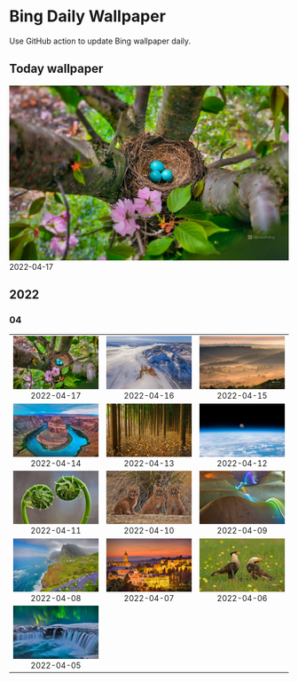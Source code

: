 # Bing Daily Wallpaper

Use GitHub action to update Bing wallpaper daily.

## Today wallpaper

![2022-04-17](./storage/bing-wallpaper/2022/04/2022-04-17.png)
2022-04-17


## 2022

### 04
| | | |
|:---:|:---:|:---:|
|![2022-04-17](./storage/bing-wallpaper/2022/04/2022-04-17.png) 2022-04-17|![2022-04-16](./storage/bing-wallpaper/2022/04/2022-04-16.png) 2022-04-16|![2022-04-15](./storage/bing-wallpaper/2022/04/2022-04-15.png) 2022-04-15|
|![2022-04-14](./storage/bing-wallpaper/2022/04/2022-04-14.png) 2022-04-14|![2022-04-13](./storage/bing-wallpaper/2022/04/2022-04-13.png) 2022-04-13|![2022-04-12](./storage/bing-wallpaper/2022/04/2022-04-12.png) 2022-04-12|
|![2022-04-11](./storage/bing-wallpaper/2022/04/2022-04-11.png) 2022-04-11|![2022-04-10](./storage/bing-wallpaper/2022/04/2022-04-10.png) 2022-04-10|![2022-04-09](./storage/bing-wallpaper/2022/04/2022-04-09.png) 2022-04-09|
|![2022-04-08](./storage/bing-wallpaper/2022/04/2022-04-08.png) 2022-04-08|![2022-04-07](./storage/bing-wallpaper/2022/04/2022-04-07.png) 2022-04-07|![2022-04-06](./storage/bing-wallpaper/2022/04/2022-04-06.png) 2022-04-06|
|![2022-04-05](./storage/bing-wallpaper/2022/04/2022-04-05.png) 2022-04-05| | |
